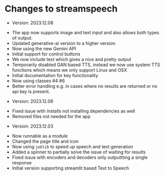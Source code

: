 # Changes to streamspeech
* Version: 2023.12.08
- The app now supports image and text input and also allows both types of output. 
- Updated generative-ai version to a higher version 
- Now using the new Gemini API
- Initial support for control buttons
- We now include text which gives a nice and pretty output
- Temporarily disabled GAN based TTS, instead we now use system TTS functions which means we only support Linux and OSX 
- Initial documentation for key functionality 
- Now using classes #4 #6 
- Better error handling e.g. in cases where no results are returned or no api key is present.  
* Version: 2023.12.06
- Fixed issue with installs not installing dependencies as well
- Removed files not needed for the app 
* Version: 2023.12.03
- Now runnable as a module 
- Changed the page title and icon 
- Now using `joblib` to speed up speech and text generation 
- Added a spinner to partially solve the issue of waiting for results 
- Fixed issue with encoders and decoders only outputtting a single response 
- Initial version supporting streamlit based Text to Speech 